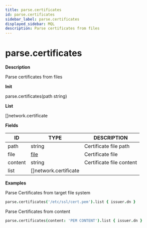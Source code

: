 ```yaml
---
title: parse.certificates
id: parse.certificates
sidebar_label: parse.certificates
displayed_sidebar: MQL
description: Parse certificates from files
---
```


# parse.certificates

**Description**

Parse certificates from files

**Init**

parse.certificates(path string)

**List**

[]network.certificate

**Fields**

| ID      | TYPE                          | DESCRIPTION              |
| ------- | ----------------------------- | ------------------------ |
| path    | string                        | Certificate file path    |
| file    | [file](file.md)               | Certificate file         |
| content | string                        | Certificate file content |
| list    | &#91;&#93;network.certificate |                          |

**Examples**

Parse Certificates from target file system

```coffeescript
parse.certificates('/etc/ssl/cert.pem').list { issuer.dn }
```

Parse Certificates from content

```coffeescript
parse.certificates(content: 'PEM CONTENT').list { issuer.dn }
```
